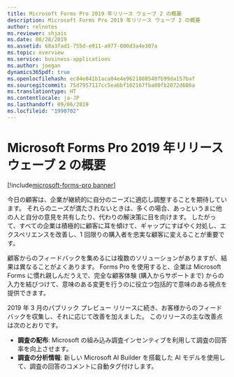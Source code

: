 ```yaml
---
title: Microsoft Forms Pro 2019 年リリース ウェーブ 2 の概要
description: Microsoft Forms Pro 2019 年リリース ウェーブ 2 の概要
author: relnotes
ms.reviewer: shjais
ms.date: 08/28/2019
ms.assetid: 68a3fad1-755d-e911-a977-000d3a4e307a
ms.topic: overview
ms.service: business-applications
ms.author: joegan
dynamics365pdf: true
ms.openlocfilehash: ec84e041b1aca04e4e9621888540fb99da157baf
ms.sourcegitcommit: 75d7957117cc5eabbf102167fba80fb2072d686a
ms.translationtype: HT
ms.contentlocale: ja-JP
ms.lasthandoff: 09/06/2019
ms.locfileid: "1990702"
---
```

# <a name="overview-of-microsoft-forms-pro-2019-release-wave-2"></a>Microsoft Forms Pro 2019 年リリース ウェーブ 2 の概要
[!include[microsoft-forms-pro banner](../includes/microsoft-forms-pro.md)]

<!--overview start-->
今日の顧客は、企業が継続的に自分のニーズに適応し調整することを期待しています。 それらのニーズが満たされないときは、多くの場合、あっというまに他の人と自分の意見を共有したり、代わりの解決策に目を向けます。 したがって、すべての企業は積極的に顧客に耳を傾けて、ギャップにすばやく対処し、エクスペリエンスを改善し、1 回限りの購入者を忠実な顧客に変えることが重要です。

顧客からのフィードバックを集めるには複数のソリューションがありますが、結果は異なることがよくあります。 Forms Pro を使用すると、企業は Microsoft Forms に慣れ親しんだうえで、完全な顧客体験 (購入からサポートまで) からの入力を結びつけて、意味のある変更を行うのに役立つ包括的で意味のある視点を提供できます。

2019 年 3 月のパブリック プレビュー リリースに続き、お客様からのフィードバックを収集し、それに応じて改善を加えました。 このリリースの主な改善点は次のとおりです。

- **調査の配布**: Microsoft の組み込み調査インセンティブを利用して調査の回答率を向上させます。
- **調査の分析情報**: 新しい Microsoft AI Builder を搭載した AI モデルを使用して、調査の回答のコメントに自動タグ付けします。
<!--overview end-->
